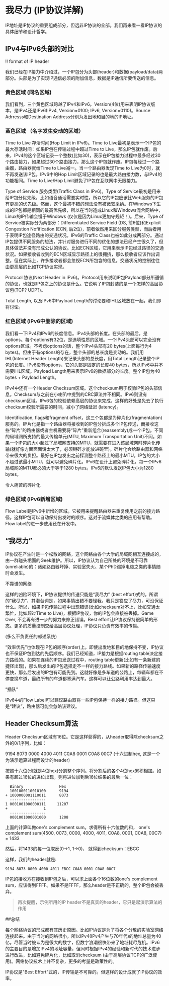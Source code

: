 # 我尽力 (IP协议详解)

IP地址是IP协议的重要组成部分，但远非IP协议的全部。我们再来看一看IP协议的具体细节和设计哲学。

## IPv4与IPv6头部的对比

!! format of IP header

我们已经在IP接力中介绍过，一个IP包分为头部(header)和数据(payload/data)两部分。头部是为了实现IP通信必须的附加信息，数据是IP通信所要传送的信息。

### 黄色区域 (同名区域)
我们看到，三个黄色区域跨越了IPv4和IPv6。Version(4位)用来表明IP协议版本，是IPv4还是IPv6(IPv4, Version=0100; IPv6, Version=0110)。Source Adrresss和Destination Address分别为发出地和目的地的IP地址。
 
### 蓝色区域 （名字发生变动的区域）
Time to Live 存活时间(Hop Limit in IPv6)。Time to Live最初是表示一个IP包的最大存活时间：如果IP包在传输过程中超过Time to Live，那么IP包就作废。后来，IPv4的这个区域记录一个整数(比如30)，表示在IP包接力过程中最多经过30个路由接力，如果超过30个路由接力，那么这个IP包就作废。IP包每经过一个路由器，路由器就给Time to Live减一。当一个路由器发现Time to Live为0时，就不再发送该IP包。IPv6中的Hop Limit区域记录的也是最大路由接力数，与IPv4的功能相同。Time to Live/Hop Limit避免了IP包在互联网中无限接力。

Type of Service 服务类型(Traffic Class in IPv6)。Type of Service最初是用来给IP包分优先级，比如语音通话需要实时性，所以它的IP包应该比Web服务的IP包有更高的优先级。然而，这个最初不错的想法没有被微软采纳。在Windows下生成的IP包都是相同的最高优先级，所以在当时造成Linux和Windows混合网络中，Linux的IP传输会慢于Windows (仅仅是因为Linux更加守规矩！)。后来，Type of Service被实际分为两部分：Differentiated Service Field (DS, 前6位)和Explicit Congestion Nofification (ECN, 后2位)，前者依然用来区分服务类型，而后者用于表明IP包途径路由的交通状况。IPv6的Traffic Class也被如此分成两部分。通过IP包提供不同服务的想法，并针对服务进行不同的优化的想法已经产生很久了，但具体做法并没有形成公认的协议。比如ECN区域，它用来表示IP包经过路径的交通状况。如果接收者收到的ECN区域显示路径上的很拥挤，那么接收者应该作出调整。但在实际上，许多接收者都会忽视ECN所包含的信息。交通状况的控制往往由更高层的比如TCP协议实现。

Protocol 协议(Next Header in IPv6)。Protocol用来说明IP包Payload部分所遵循的协议，也就是IP包之上的协议是什么。它说明了IP包封装的是一个怎样的高层协议包(TCP? UDP?)。

Total Length, 以及IPv6中Payload Length的讨论要和IHL区域放在一起，我们即将讨论。

 

### 红色区域 (IPv6中删除的区域)
我们看一下IPv4和IPv6的长度信息。IPv4头部的长度。在头部的最后，是options。每个options有32位，是选填性质的区域。一个IPv4头部可以完全没有options区域。不考虑options的话，整个IPv4头部有20 bytes(上面每行为4 bytes)。但由于有options的存在，整个头部的总长度是变动的。我们用IHL(Internet Header Length)来记录头部的总长度，用Total Length记录整个IP包的长度。IPv6没有options，它的头部是固定的长度40 bytes，所以IPv6中并不需要IHL区域。Payload Length用来表示IPv6的数据部分的长度。整个IP包为40 bytes + Payload Length。

IPv4中还有一个Header Checksum区域。这个checksum用于校验IP包的头部信息。Checksum与之前在小喇叭中提到的CRC算法并不相同。IPv6则没有checksum区域。IPv6包的校验依赖高层的协议来完成，这样的好处是免去了执行checksum校验所需要的时间，减小了网络延迟 (latency)。

Identification, flags和fragment offset，这三个包都是为碎片化(fragmentation)服务的。碎片化是指一个路由器将接收到的IP包分拆成多个IP包传送，而接收这些“碎片”的路由器或者主机需要将“碎片”重新组合(reassembly)成一个IP包。不同的局域网所支持的最大传输单元(MTU, Maximum Transportation Unit)不同。如果一个IP包的大小超过了局域网支持的MTU，就需要在进入该局域网时碎片化传输(就好像方面面面饼太大了，必须掰碎才能放进碗里)。碎片化会给路由器和网络带来很大的负担。最好在IP包发出之前探测整个路径上的最小MTU，IP包的大小不超过该最小MTU，就可以避免碎片化。IPv6在设计上避免碎片化。每一个IPv6局域网的MTU都必须大于等于1280 bytes。IPv6的默认发送IP包大小为1280 bytes。

 


令人痛苦的碎片化

### 绿色区域 (IPv6新增区域)
Flow Label是IPv6中新增的区域。它被用来提醒路由器来重复使用之前的接力路径。这样IP包可以自动保持出发时的顺序。这对于流媒体之类的应用有帮助。Flow label的进一步使用还在开发中。

 

## “我尽力”

IP协议在产生时是一个松散的网络，这个网络由各个大学的局域网相互连接成的，由一群碰头垢面的Geek维护。所以，IP协议认为自己所处的环境是不可靠(unreliable)的：诸如路由器坏掉、实验室失火、某个PhD踢掉电缆之类的事情随时会发生。



不靠谱的网络

这样的凶险环境下，IP协议提供的传送只能是“我尽力” (best effort)式的。所谓的“我尽力”，其潜台词是，如果事情出错不要怪我，我只是答应了尽力，可没保证什么。所以，如果IP包传输过程中出现错误(比如checksum对不上，比如交通太繁忙，比如超过Time to Live)，根据IP协议，你的IP包会直接被丢掉。Game Over, 不会再有进一步的努力来修正错误。Best effort让IP协议保持很简单的形态。更多的质量控制交给高层协议处理，IP协议只负责有效率的传输。

(多么不负责任的邮递系统)

“效率优先”也体现在IP包的顺序(order)上。即使出发地和目的地保持不变，IP协议也不保证IP包到达的先后顺序。我们已经知道，IP接力是根据routing table决定接力路线的。如果在连续的IP包发送过程中，routing table更新(比如有一条新建的捷径出现)，那么后发出的IP包选择走不一样的接力路线。如果新的路径传输速度更快，那么后发出的IP包有可能先到。这就好像是多车道的公路上，每辆车都在不停变换车道，最终所有的车道都塞满汽车。这样可以让公路利用率达到最大。



“插队”

 

IPv6中的Flow Label可以建议路由器将一些IP包保持一样的接力路径。但这只是“建议”，路由器可能会忽略该建议。

 

## Header Checksum算法

Header Checksum区域有16位。它是这样获得的，从header取得除checksum之外的0/1序列，比如：

9194 8073 0000 4000 4011 C0A8 0001 C0A8 00C7 (十六进制hex, 这是一个为演示运算过程而设计的header)

按照十六位(也就是4位hex)分割整个序列。将分割后的各个4位hex累积相加。如果有超过16位的进位出现，则将进位加到后16位结果的最后一位：

      Binary                Hex
      1001000110010100      9194
    + 1000000001110011      8073
      ----------------
    1 0001001000000111     11207
    +                1
      ----------------
      0001001000001000      1208

上面的计算叫做one's complement sum。求得所有十六位数的和，
one's complement sum(4500, 0073, 0000, 4000, 4011, C0A8, 0001, C0A8, 00C7) = 1433

然后，将1433的每一位取反(0->1, 1->0)， 就得到checksum：EBCC

这样，我们的header就是:

    9194 8073 0000 4000 4011 EBCC C0A8 0001 C0A8 00C7

IP包的接收方在接收到IP包之后，可以求上面各个16位数的one's complement sum，应该得到FFFF。如果不是FFFF，那么header是不正确的，整个IP包会被丢弃。

> 再次提醒，示例所用的IP header不是真实的header，它只是起演示算法的作用

##总结

每个网络协议的形成都有其历史原因。比如IP协议是为了将各个分散的实验室网络连接起来。由于当时的网络很小，所以IPv4(IPv4产生与70年代)的地址总量为40亿。尽管当时被认为是很大的数字，但数字浪潮很快带来了地址耗尽危机。IPv6的主要目的是增加IPv4的地址容量，但同时根据IPv4的经验和新时代的技术进步进行改进，比如避免碎片化，比如取消checksum (由于高层协议TCP的广泛使用)。网络协议技术上并不复杂，更多的考量是政策性的。

IP协议是"Best Effort"式的，IP传输是不可靠的。但这样的设计成就了IP协议的效率。
